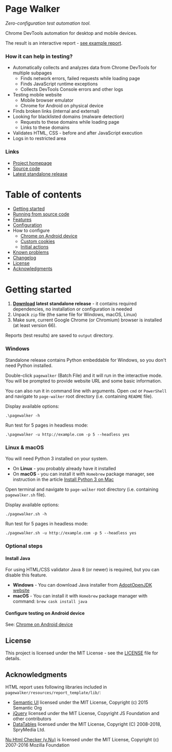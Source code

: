 # Page Walker

*Zero-configuration test automation tool.*

Chrome DevTools automation for desktop and mobile devices.

The result is an interactive report - [see example report](https://rafal-qa.github.io/pagewalker-example-report/).

### How it can help in testing?

* Automatically collects and analyzes data from Chrome DevTools for multiple subpages
  * Finds network errors, failed requests while loading page
  * Finds JavaScript runtime exceptions
  * Collects DevTools Console errors and other logs
* Testing mobile website
  * Mobile browser emulator
  * Chrome for Android on physical device
* Finds broken links (internal and external)
* Looking for blacklisted domains (malware detection)
  * Requests to these domains while loading page
  * Links to these domains
* Validates HTML, CSS - before and after JavaScript execution
* Logs in to restricted area

### Links

* [Project homepage](https://rafal-qa.com/page-walker/)
* [Source code](https://github.com/rafal-qa/page-walker)
* [Latest standalone release](https://github.com/rafal-qa/page-walker/releases/latest)

# Table of contents

* [Getting started](#getting-started)
* [Running from source code](docs/running-from-source.md)
* [Features](docs/features.md)
* [Configuration](docs/configuration.md)
* How to configure
  * [Chrome on Android device](docs/chrome-for-android.md)
  * [Custom cookies](docs/custom-cookies.md)
  * [Initial actions](docs/initial-actions.md)
* [Known problems](docs/known-problems.md)
* [Changelog](CHANGELOG.md)
* [License](#license)
* [Acknowledgments](#acknowledgments)

# Getting started

1. **[Download](https://github.com/rafal-qa/page-walker/releases/latest) latest standalone release** - it contains required dependencies, no installation or configuration is needed
2. Unpack `zip` file (the same file for Windows, macOS, Linux)
3. Make sure, current Google Chrome (or Chromium) browser is installed (at least version 66).

Reports (test results) are saved to `output` directory.

### Windows

Standalone release contains Python embeddable for Windows, so you don't need Python installed.

Double-click `pagewalker` (Batch File) and it will run in the interactive mode. You will be prompted to provide website URL and some basic information.

You can also run it in command line with arguments. Open `cmd` or `PowerShell` and navigate to `page-walker` root directory (i.e. containing `README` file).

Display available options:
```
.\pagewalker -h
```

Run test for 5 pages in headless mode:
```
.\pagewalker -u http://example.com -p 5 --headless yes
```

### Linux & macOS

You will need Python 3 installed on your system.

* On **Linux** - you probably already have it installed
* On **macOS** - you can install it with `Homebrew` package manager, see instruction in the article [Install Python 3 on Mac](https://wsvincent.com/install-python3-mac/)

Open terminal and navigate to `page-walker` root directory (i.e. containing `pagewalker.sh` file).

Display available options:
```
./pagewalker.sh -h
```

Run test for 5 pages in headless mode:
```
./pagewalker.sh -u http://example.com -p 5 --headless yes
```

### Optional steps

#### Install Java

For using HTML/CSS validator Java 8 (or newer) is required, but you can disable this feature.

* **Windows** - You can download Java installer from [AdoptOpenJDK website](https://adoptopenjdk.net)
* **macOS** - You can install it with `Homebrew` package manager with command: `brew cask install java`

#### Configure testing on Android device

See: [Chrome on Android device](docs/chrome-for-android.md)

## License

This project is licensed under the MIT License - see the [LICENSE](LICENSE.md) file for details.

## Acknowledgments

HTML report uses following libraries included in `pagewalker/resources/report_template/lib/`:
* [Semantic UI](https://github.com/Semantic-Org/Semantic-UI-CSS) licensed under the MIT License, Copyright (c) 2015 Semantic Org
* [jQuery](https://jquery.com) licensed under the MIT License, Copyright JS Foundation and other contributors
* [DataTables](https://datatables.net) licensed under the MIT License, Copyright (C) 2008-2018, SpryMedia Ltd.

[Nu Html Checker (v.Nu)](https://github.com/validator/validator) is licensed under the MIT License, Copyright (c) 2007-2016 Mozilla Foundation
